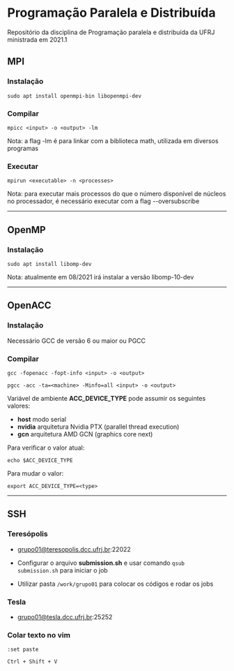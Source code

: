 # Programação Paralela e Distribuída

Repositório da disciplina de Programação paralela e distribuída da UFRJ ministrada em 2021.1

## MPI

### Instalação

`sudo apt install openmpi-bin libopenmpi-dev`

### Compilar

`mpicc <input> -o <output> -lm`

Nota: a flag -lm é para linkar com a biblioteca math, utilizada em diversos programas

### Executar

`mpirun <executable> -n <processes>`

Nota: para executar mais processos do que o número disponível de núcleos no processador, é necessário executar com a flag --oversubscribe

---

## OpenMP

### Instalação

`sudo apt install libomp-dev`

Nota: atualmente em 08/2021 irá instalar a versão libomp-10-dev

---

## OpenACC

### Instalação

Necessário GCC de versão 6 ou maior ou PGCC

### Compilar

`gcc -fopenacc -fopt-info <input> -o <output>`

`pgcc -acc -ta=<machine> -Minfo=all <input> -o <output>`

Variável de ambiente **ACC_DEVICE_TYPE** pode assumir os seguintes valores:

- **host** modo serial
- **nvidia** arquitetura Nvidia PTX (parallel thread execution)
- **gcn** arquitetura AMD GCN (graphics core next)

Para verificar o valor atual:

`echo $ACC_DEVICE_TYPE`

Para mudar o valor:

`export ACC_DEVICE_TYPE=<type>`

---

## SSH

### Teresópolis

- grupo01@teresopolis.dcc.ufrj.br:22022

- Configurar o arquivo **submission.sh** e usar comando `qsub submission.sh` para iniciar o job

- Utilizar pasta `/work/grupo01` para colocar os códigos e rodar os jobs

### Tesla

- grupo01@tesla.dcc.ufrj.br:25252

### Colar texto no vim

`:set paste`

`Ctrl + Shift + V`